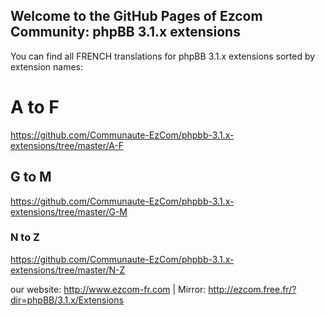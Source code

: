 ## Welcome to the GitHub Pages of Ezcom Community: phpBB 3.1.x extensions

You can find all FRENCH translations for phpBB 3.1.x extensions sorted by extension names:

# A to F
https://github.com/Communaute-EzCom/phpbb-3.1.x-extensions/tree/master/A-F
## G to M
https://github.com/Communaute-EzCom/phpbb-3.1.x-extensions/tree/master/G-M
### N to Z
https://github.com/Communaute-EzCom/phpbb-3.1.x-extensions/tree/master/N-Z

our website: http://www.ezcom-fr.com | Mirror: http://ezcom.free.fr/?dir=phpBB/3.1.x/Extensions
